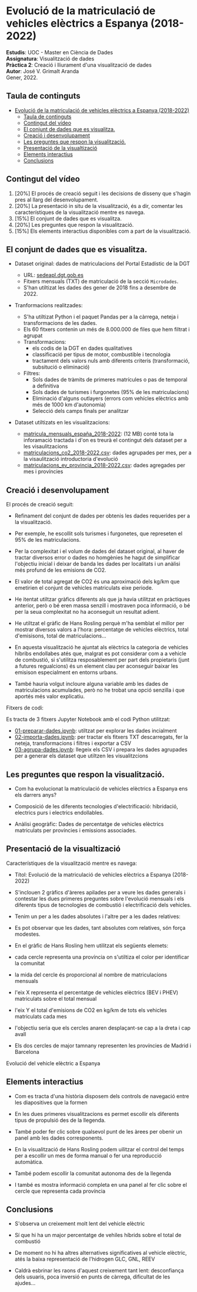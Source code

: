 # Evolució de la matriculació de vehicles elèctrics a Espanya (2018-2022)

**Estudis**: UOC - Master en Ciència de Dades  
**Assignatura**: Visualització de dades  
**Pràctica 2**: Creació i lliurament d'una visualització de dades  
**Autor**: José V. Grimalt Aranda  
Gener, 2022.  

## Taula de continguts
- [Evolució de la matriculació de vehicles elèctrics a Espanya (2018-2022)](#evolució-de-la-matriculació-de-vehicles-elèctrics-a-espanya-2018-2022)
  - [Taula de continguts](#taula-de-continguts)
  - [Contingut del vídeo](#contingut-del-vídeo)
  - [El conjunt de dades que es visualitza.](#el-conjunt-de-dades-que-es-visualitza)
  - [Creació i desenvolupament](#creació-i-desenvolupament)
  - [Les preguntes que respon la visualització.](#les-preguntes-que-respon-la-visualització)
  - [Presentació de la visualtizació](#presentació-de-la-visualtizació)
  - [Elements interactius](#elements-interactius)
  - [Conclusions](#conclusions)

## Contingut del vídeo

1. [20%] El procés de creació seguit i les decisions de disseny que s'hagin pres al llarg del desenvolupament.
2. [20%] La presentació in situ de la visualització, és a dir, comentar les característiques de la visualització mentre es navega.
3. [15%] El conjunt de dades que es visualitza.
4. [20%] Les preguntes que respon la visualització.
5. [15%] Els elements interactius disponibles com a part de la visualització.

## El conjunt de dades que es visualitza.

* Dataset original: dades de matriculacions del Portal Estadístic de la DGT
  - URL: [sedeapl.dgt.gob.es](https://sedeapl.dgt.gob.es/WEB_IEST_CONSULTA/inicio.faces)
  - Fitxers mensuals (TXT) de matriculació de la secció `Microdades`.
  - S'han utiltizat les dades des gener de 2018 fins a desembre de 2022.

* Tranformacions realitzades: 
  - S'ha utiltizat Python i el paquet Pandas per a la càrrega, neteja i transformacions de les dades.
  - Els 60 fitxers contenin un més de 8.000.000 de files que hem filtrat i agrupat
  - Transformacions: 
    - els codis de la DGT en dades qualitatives
    - classificació per tipus de motor, combustible i tecnologia
    - tractament dels valors nuls amb diferents criteris (transformació, subsitució o eliminació)
  - Filtres: 
    - Sols dades de tràmits de primeres matrícules o pas de temporal a definitiva
    - Sols dades de turismes i furgonetes (95% de les matriculacions)
    - Eliminació d'alguns outlayers (errors com vehícles elèctrics amb més de 1000 km d'autonomia)
    - Selecció dels camps finals per analitzar

* Dataset utiltizats en les visualitzacions:
  - [matricula_mensuals_españa_2018-2022](matricula_mensuals_españa_2018-2022.zip): (12 MB) conté tota la inforamació tractada i d'on es treurà el contingut dels dataset per a les visaulitzacions
  - [matriculacions_co2_2018-2022.csv](matriculacions_co2_2018-2022.csv): dades agrupades per mes, per a la visaulització introductoria d'evolució
  - [matriculacions_ev_provincia_2018-2022.csv](matriculacions_ev_provincia_2018-2022.zip): dades agregades per mes i províncies

## Creació i desenvolupament

El procés de creació seguit:

- Refinament del conjunt de dades per obtenis les dades requerides per a la visualització.

- Per exemple, he escollit sols turismes i furgonetes, que represeten el 95% de les matriculacions.
  
- Per la complexitat i el volum de dades del dataset original, al haver de tractar diversos error o dades no homgènies he hagut de simplificar l'objectiu inicial i deixar de banda les dades per localitats i un anàlisi més profund de les emisions de CO2.
  
- El valor de total agregat de CO2 és una aproximació dels kg/km que emetirien el conjunt de vehicles matriculats eixe periode.

- He itentat utiltzar gràfics diferents als que ja havia utilitzat en pràctiques anterior, però o bé eren massa senzill i mostraven poca informació, o bé per la seua complexitat no ha aconseguit un resultat adient.
 
- He utiltzat el gràfic de Hans Rosling perquè m'ha semblat el millor per mostrar diversos valors a l'hora: percentatge de vehicles elèctrics, total d'emisisons, total de matriculacions...

- En aquesta visualització he ajuntat als elèctrics la categoria de vehicles híbribs endollabes atés que, malgrat es pot considerar com a a vehicle de combustió, si s'utilitza resposablement per part dels propietaris (junt a futures regualcions) és un element clau per aconseguir baixar les emisison especialment en entorns urbans.

- També hauria volgut incloure alguna variable amb les dades de matriculacions acumulades, però no he trobat una opció senzilla i que aportés més valor explicatiu.

Fitxers de codi:

Es tracta de 3 fitxers Jupyter Notebook amb el codi Python utilitzat:

* [01-preparar-dades.ipynb](01-preparar-dades.ipynb): utiltzat per explorar les dades incialment  
* [02-importa-dades.ipynb](02-importa-dades.ipynb): per tractar els fitxers TXT descarregats, fer la neteja, transformacions i filtres i exportar a CSV   
* [03-agrupa-dades.ipynb](03-agrupa-dades.ipynb): llegeix els CSV i prepara les dades agrupades per a generar els dataset que utiltzen les visualitzcions  

## Les preguntes que respon la visualització.

* Com ha evolucionat la matriculació de vehicles elèctrics a Espanya ens els darrers anys?

* Composició de les diferents tecnologies d'electrificació: hibridació, electrics purs i electrics endollables.
  
* Anàlisi geogràfic: Dades de percentatge de vehicles elèctrics matriculats per províncies i emissions associades.

## Presentació de la visualtizació

Característiques de la visualització mentre es navega:

- Títol: Evolució de la matriculació de vehicles elèctrics a Espanya (2018-2022)


- S'inclouen 2 gràfics d'àreres apilades per a veure les dades generals i contestar les dues primeres preguntes sobre l'evolució mensuals i els diferents tipus de tecnologies de combustió i electrificació dels vehicles. 

- Tenim un per a les dades absolutes i l'altre per a les dades relatives:
- Es pot observar que les dades, tant absolutes com relatives, són força modestes.

- En el gràfic de Hans Rosling hem utilitzat els següents elemets:
- cada cercle representa una província on s'utiltiza el color per identificar la comunitat
- la mida del cercle és proporcional al nombre de matriculacions mensuals
- l'eix X representa el percentatge de vehicles elèctrics (BEV i PHEV) matriculats sobre el total mensual
- l'eix Y el total d'emisions de CO2 en kg/km de tots els vehicles matriculats cada mes
- l'objectiu seria que els cercles anaren desplaçant-se cap a la dreta i cap avall
- Els dos cercles de major tamnany representen les províncies de Madrid i Barcelona

Evolució del vehicle elèctric a Espanya

## Elements interactius

- Com es tracta d'una història disposem dels controls de navegació entre les diapositives que la formen

- En les dues primeres visualitzacions es permet escollir els diferents tipus de propulsió des de la llegenda.
- També poder fer clic sobre qualsevol punt de les àrees per obenir un panel amb les dades corresponents.

- En la visualització de Hans Rosling podem uilitzar el control del temps per a escollir un mes de forma manual o fer una reproducció automàtica.
- També podem escollir la comunitat autonoma des de la llegenda
- I també es mostra informació completa en una panel al fer clic sobre el cercle que representa cada província


## Conclusions

- S'observa un creixement molt lent del vehicle elèctric
- Sí que hi ha un major percentatge de vehiles híbrids sobre el total de combustió
- De moment no hi ha altres alternatives significatives al vehicle elèctric, atés la baixa representació de l'hidrogen GLC, GNL, REEV
  
- Caldrà esbrinar les raons d'aquest creixement tant lent: desconfiança dels usuaris, poca inversió en punts de càrrega, dificultat de les ajudes...

